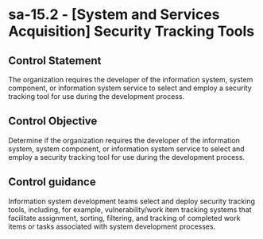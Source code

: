 # sa-15.2 - \[System and Services Acquisition\] Security Tracking Tools

## Control Statement

The organization requires the developer of the information system, system component, or information system service to select and employ a security tracking tool for use during the development process.

## Control Objective

Determine if the organization requires the developer of the information system, system component, or information system service to select and employ a security tracking tool for use during the development process.

## Control guidance

Information system development teams select and deploy security tracking tools, including, for example, vulnerability/work item tracking systems that facilitate assignment, sorting, filtering, and tracking of completed work items or tasks associated with system development processes.
